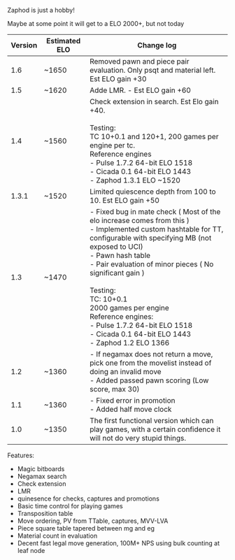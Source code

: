 Zaphod is just a hobby!

Maybe at some point it will get to a ELO 2000+, but not today





| Version	| Estimated ELO		| Change log |
| -------	| -------------		| ---------- |
| 1.6		| ~1650				| Removed pawn and piece pair evaluation. Only psqt and material left. Est ELO gain +30|
| 1.5		| ~1620				| Adde LMR. - Est ELO gain +60 |
| 1.4		| ~1560				| Check extension in search. Est Elo gain +40. <br><br> Testing: <br> TC 10+0.1 and 120+1, 200 games per engine per tc. <br> Reference engines <br> - Pulse 1.7.2 64-bit ELO 1518 <br> - Cicada 0.1 64-bit ELO 1443 <br> - Zaphod 1.3.1 ELO ~1520 |
| 1.3.1		| ~1520				| Limited quiescence depth from 100 to 10. Est ELO gain +50 |
| 1.3		| ~1470				| - Fixed bug in mate check ( Most of the elo increase comes from this ) <br>- Implemented custom hashtable for TT, configurable with specifying MB (not exposed to UCI) <br> - Pawn hash table <br> - Pair evaluation of minor pieces ( No significant gain )<br> <br> Testing: <br>TC: 10+0.1 <br> 2000 games per engine <br> Reference engines: <br>- Pulse 1.7.2 64-bit ELO 1518 <br>- Cicada 0.1 64-bit ELO 1443 <br> - Zaphod 1.2 ELO 1366
| 1.2		| ~1360				|  - If negamax does not return a move, pick one from the movelist instead of doing an invalid move <br> - Added passed pawn scoring (Low score, max 30)
| 1.1		| ~1360				|- Fixed error in promotion <br>- Added half move clock
| 1.0		| ~1350				| The first functional version which can play games, with a certain confidence it will not do very stupid things.


Features:
- Magic bitboards
- Negamax search
- Check extension
- LMR
- quinesence for checks, captures and promotions
- Basic time control for playing games
- Transposition table
- Move ordering, PV from TTable, captures, MVV-LVA
- Piece square table tapered between mg and eg
- Material count in evaluation
- Decent fast legal move generation, 100M+ NPS using bulk counting at leaf node

